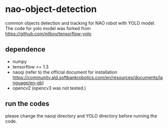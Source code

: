 # nao-object-detection
common objects detection and tracking for NAO robot with YOLO model. The code for yolo model was forked from https://github.com/nilboy/tensorflow-yolo

## dependence
 - numpy
 - tensorflow >= 1.3
 - naoqi (refer to the official document for installation https://community.ald.softbankrobotics.com/en/resources/documents/language/en-gb)
 - opencv2 (opencv3 was not tested.)
 
## run the codes
please change the naoqi directory and YOLO directory before running the code.
 
